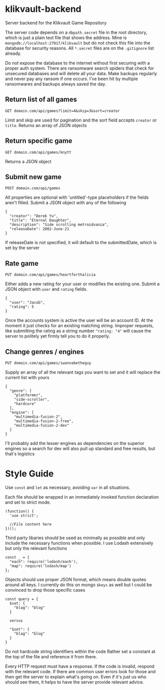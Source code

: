 # klikvault-backend
Server backend for the Klikvault Game Repository

The server code depends on a `dbpath.secret` file in the root directory, which is just a plain text file that shows the address. Mine is `mongodb://localhost:27017/klikvault` but do not check this file into the database for security reasons. All `*.secret` files are on the `.gitignore` list already.

Do not expose the database to the internet without first securing with a proper auth system. There are ransomware search spiders that check for unsecured databases and will delete all your data. Make backups regularly and never pay any ransom if one occurs. I've been hit by multiple ransomwares and backups always saved the day.

## Return list of all games

`GET domain.com/api/games?limit=4&skip=3&sort=creator`

Limit and skip are used for pagination and the sort field accepts `creator` or `title`. Returns an array of JSON objects

## Return specific game

`GET domain.com/api/games/knytt`

Returns a JSON object

## Submit new game

`POST domain.com/api/games`

All properties are optional with 'untitled'-type placeholders if the fields aren't filled. Submit a JSON object with any of the following

```
{
  "creator": "Derek Yu",
  "title": "Eternal Daughter",
  "description": "Side scrolling metroidvania",
  "releaseDate": 2002-June-21
}
```

If releaseDate is not specified, it will default to the submittedDate, which is set by the server

## Rate game

`PUT domain.com/api/games/heartforthalicia`

Either adds a new rating for your user or modifies the existing one. Submit a JSON object with `user` and `rating` fields.

```
{
  "user": "Jacob",
  "rating": 5
}
```

Once the accounts system is active the user will be an account ID. At the moment it just checks for an existing matching string. Improper requests, like submitting the rating as a string number `"rating: "4"` will cause the server to politely yet firmly tell you to do it properly.

## Change genres / engines

`PUT domain.com/api/games/iwannabetheguy`

Supply an array of all the relevant tags you want to set and it will replace the current list with yours

```
{
  "genre": [
    "platformer",
    "side-scroller",
    "hardcore"
  ],
  "engine": [
    "multimedia-fusion-2",
    "multimedia-fusion-2-free",
    "multimedia-fusion-2-dev"
  ]
}
```

I'll probably add the lesser engines as dependencies on the superior engines so a search for dev will also pull up standard and free results, but that's logistics

# Style Guide

Use `const` and `let` as necessary, avoiding `var` in all situations.

Each file should be wrapped in an immediately invoked function declaration and set to strict mode.

```
(function() {
  'use strict';

  //File content here
})();
```

Third party libaries should be used as minimally as possible and only include the necessary functions when possible.
I use Lodash extensively but only the relevant functions

```
const _ = {
  "each": require('lodash/each'),
  "map": require('lodash/map')
};
```

Objects should use proper JSON format, which means double quotes around all keys.
I currently do this on mongo `$keys` as well but I could be convinced to drop those specific cases

```
const query = {
  $set: {
    "blag": "blog"
  }

  versus

  "$set": {
    "blag": "blog"
  }
}

```

Do not hardcode string identifiers within the code
Rather set a constant at the top of the file and reference it from there.

Every HTTP request must have a response. If the code is invalid, respond with the relevant code.
If there are common user errors look for those and then get the server to explain what's going on.
Even if it's just us who should see them, it helps to have the server provide relevant advice.

